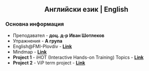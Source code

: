 <h2 align="center">Английски език | English</h2>

### Основна информация
* Преподавател - **доц. д-р Иван Шотлеков**
* Упражнения - **А група**
* English@FMI-Plovdiv - [**Link**](https://sites.google.com/site/englishfmiplovdiv/teachers/shotlekov?authuser=0)
* Mindmap - [**Link**](https://docs.google.com/document/d/1uuDgFMOG2tOBf0_c_GgtXycN5X40tqImqGsERdgHJDY/edit)
* **Project 1** - iHOT (Interactive Hands-on Training) Topics - [**Link**](https://docs.google.com/document/d/1QwTzLPyxM2xHVYLUvtJxbql_tfdtUpJGmmFutghQ6IE/edit)
* **Project 2** - ViP term project - [**Link**](https://docs.google.com/document/d/1qpbI1kX5188QgxwDGq37ZqYsx7MXXg63wE9iBsjxEjI/edit#heading=h.50msfkf0x91p)

